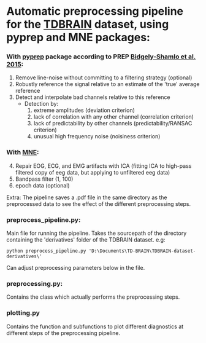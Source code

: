 # Automatic preprocessing pipeline for the [TDBRAIN](https://doi.org/10.1038/s41597-022-01409-z) dataset, using pyprep and MNE packages:
### With [pyprep](https://github.com/sappelhoff/pyprep) package according to PREP [Bidgely-Shamlo et al. 2015](https://www.frontiersin.org/articles/10.3389/fninf.2015.00016/full):
1. Remove line-noise without committing to a filtering strategy (optional)
2. Robustly reference the signal relative to an estimate of the 'true' average reference
3. Detect and interpolate bad channels relative to this reference
	- Detection by:
		1. extreme amplitudes (deviation criterion)
		2. lack of correlation with any other channel (correlation criterion)
		3. lack of predictability by other channels (predictability/RANSAC criterion)
		4. unusual high frequency noise (noisiness criterion)
### With [MNE](https://mne.tools/stable/index.html):
4. Repair EOG, ECG, and EMG artifacts with ICA (fitting ICA to high-pass filtered copy of eeg data, but applying to unfiltered eeg data)
5. Bandpass filter (1, 100)
6. epoch data (optional)

Extra: The pipeline saves a .pdf file in the same directory as the preprocessed data to see the effect of the different preprocessing steps.

### preprocess_pipeline.py:
Main file for running the pipeline. Takes the sourcepath of the directory containing the 'derivatives' folder of the TDBRAIN dataset.
e.g:
```
python preprocess_pipeline.py 'D:\Documents\TD-BRAIN\TDBRAIN-dataset-derivatives\'
```


Can adjust preprocessing parameters below in the file.

### preprocessing.py:
Contains the class which actually performs the preprocessing steps.

### plotting.py
Contains the function and subfunctions to plot different diagnostics at different steps of the preprocessing pipeline.

